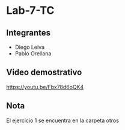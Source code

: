 # Lab-7-TC
## Integrantes
- Diego Leiva
- Pablo Orellana

## Video demostrativo
https://youtu.be/Fbx78d6oQK4

## Nota
El ejercicio 1 se encuentra en la carpeta otros

